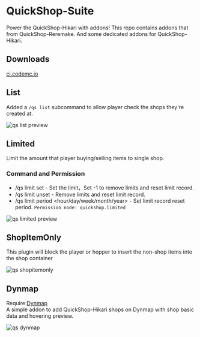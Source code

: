 # QuickShop-Suite
Power the QuickShop-Hikari with addons! This repo contains addons that from QuickShop-Reremake. And some dedicated addons for QuickShop-Hikari.

## Downloads

[ci.codemc.io](https://ci.codemc.io/job/Ghost-chu/job/QuickShop-Suite/)

## List

Added a `/qs list` subcommand to allow player check the shops they're created at.

![qs list preview](https://user-images.githubusercontent.com/30802565/153894547-ff64045b-57e4-43f4-b321-0c427a59366f.png)

## Limited

Limit the amount that player buying/selling items to single shop.

### Command and Permission

* /qs limit set - Set the limit，Set -1 to remove limits and reset limit record.
* /qs limit unset - Remove limits and reset limit record.
* /qs limit period <hour/day/week/month/year> - Set limit record reset period. `Permission node: quickshop.limited`

![qs limited preview](https://user-images.githubusercontent.com/30802565/153894807-83ff6fc8-8e98-4ac4-9a89-f78136279711.png)

## ShopItemOnly

This plugin will block the player or hopper to insert the non-shop items into the shop container

![qs shopitemonly](https://user-images.githubusercontent.com/30802565/153895322-d879a1fa-2293-4c64-80ce-9c580bc7059e.png)

## Dynmap

Require:[Dynmap](https://www.spigotmc.org/resources/dynmap.274/)   
A simple addon to add QuickShop-Hikari shops on Dynmap with shop basic data and hovering preview.

![qs dynmap](https://user-images.githubusercontent.com/81153017/158411752-61e2dd9c-d7dd-40e1-95d7-157891ac3e45.png)
